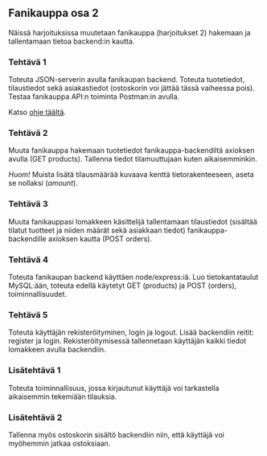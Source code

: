 ## Fanikauppa osa 2

Näissä harjoituksissa muutetaan fanikauppa (harjoitukset 2) hakemaan ja tallentamaan tietoa backend:in kautta.

### Tehtävä 1

Toteuta JSON-serverin avulla fanikaupan backend. Toteuta tuotetiedot, tilaustiedot sekä asiakastiedot (ostoskorin voi jättää tässä vaiheessa pois). Testaa fanikauppa API:n toiminta Postman:in avulla.

Katso [ohje täältä](../tietokannat/json-rest.html).

### Tehtävä 2

Muuta fanikauppa hakemaan tuotetiedot fanikauppa-backendiltä axioksen avulla (GET products). Tallenna tiedot tilamuuttujaan kuten aikaisemminkin.

*Huom!* Muista lisätä tilausmäärää kuvaava kenttä tietorakenteeseen, aseta se nollaksi (*amount*).

### Tehtävä 3

Muuta fanikauppasi lomakkeen käsittelijä tallentamaan tilaustiedot (sisältää tilatut tuotteet ja niiden määrät sekä asiakkaan tiedot) fanikauppa-backendille axioksen kautta (POST orders).

### Tehtävä 4

Toteuta fanikaupan backend käyttäen node/express:iä. Luo tietokantataulut MySQL:ään, toteuta edellä käytetyt GET (products) ja POST (orders), toiminnallisuudet.

### Tehtävä 5

Toteuta käyttäjän rekisteröityminen, login ja logout. Lisää backendiin reitit: register ja login. Rekisteröitymisessä tallennetaan käyttäjän kaikki tiedot lomakkeen avulla backendiin.

### Lisätehtävä 1

Toteuta toiminnallisuus, jossa kirjautunut käyttäjä voi tarkastella aikaisemmin tekemiään tilauksia.

### Lisätehtävä 2

Tallenna myös ostoskorin sisältö backendiin niin, että käyttäjä voi myöhemmin jatkaa ostoksiaan.